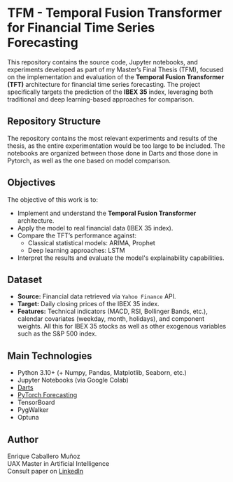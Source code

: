 # TFM - Temporal Fusion Transformer for Financial Time Series Forecasting

This repository contains the source code, Jupyter notebooks, and experiments developed as part of my Master’s Final Thesis (TFM), focused on the implementation and evaluation of the **Temporal Fusion Transformer (TFT)** architecture for financial time series forecasting. The project specifically targets the prediction of the **IBEX 35** index, leveraging both traditional and deep learning-based approaches for comparison.

## Repository Structure

The repository contains the most relevant experiments and results of the thesis, as the entire experimentation would be too large to be included. The notebooks are organized between those done in Darts and those done in Pytorch, as well as the one based on model comparison.

## Objectives

The objective of this work is to:

- Implement and understand the **Temporal Fusion Transformer** architecture.
- Apply the model to real financial data (IBEX 35 index).
- Compare the TFT’s performance against:
  - Classical statistical models: ARIMA, Prophet
  - Deep learning approaches: LSTM
- Interpret the results and evaluate the model's explainability capabilities.

## Dataset

- **Source:** Financial data retrieved via `Yahoo Finance` API.
- **Target:** Daily closing prices of the IBEX 35 index.
- **Features:** Technical indicators (MACD, RSI, Bollinger Bands, etc.), calendar covariates (weekday, month, holidays), and component weights. All this for IBEX 35 stocks as well as other exogenous variables such as the S&P 500 index.


## Main Technologies

- Python 3.10+ (+ Numpy, Pandas, Matplotlib, Seaborn, etc.)
- Jupyter Notebooks (via Google Colab)
- [Darts](https://github.com/unit8co/darts)
- [PyTorch Forecasting](https://github.com/jdb78/pytorch-forecasting)
- TensorBoard
- PygWalker
- Optuna

## Author
Enrique Caballero Muñoz \
UAX Master in Artificial Intelligence \
Consult paper on [LinkedIn](https://www.linkedin.com/in/enrique-caballero-muñoz-6297a8281/)
